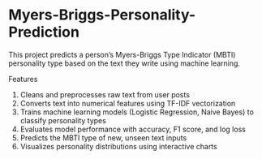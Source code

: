 # Myers-Briggs-Personality-Prediction

This project predicts a person’s Myers-Briggs Type Indicator (MBTI) personality type based on the text they write using machine learning.

Features
1. Cleans and preprocesses raw text from user posts
2. Converts text into numerical features using TF-IDF vectorization
3. Trains machine learning models (Logistic Regression, Naive Bayes) to classify personality types
4. Evaluates model performance with accuracy, F1 score, and log loss
5. Predicts the MBTI type of new, unseen text inputs
6. Visualizes personality distributions using interactive charts
